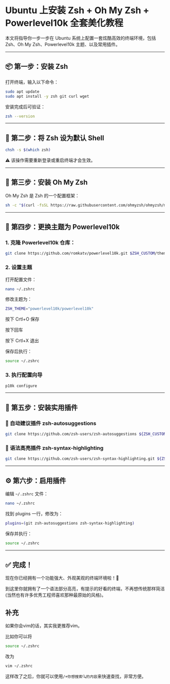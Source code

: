 # Ubuntu 上安装 Zsh + Oh My Zsh + Powerlevel10k 全套美化教程

本文将指导你一步一步在 Ubuntu 系统上配置一套炫酷高效的终端环境，包括 Zsh、Oh My Zsh、Powerlevel10k 主题、以及常用插件。

---

## 📦 第一步：安装 Zsh

打开终端，输入以下命令：

```bash
sudo apt update
sudo apt install -y zsh git curl wget
```

安装完成后可验证：

```bash
zsh --version
```

---

## 🔁 第二步：将 Zsh 设为默认 Shell

```bash
chsh -s $(which zsh)
```

⚠️ 该操作需要重新登录或重启终端才会生效。

---

## 🌈 第三步：安装 Oh My Zsh

Oh My Zsh 是 Zsh 的一个配置框架：

```bash
sh -c "$(curl -fsSL https://raw.githubusercontent.com/ohmyzsh/ohmyzsh/master/tools/install.sh)"
```

---

## 🎨 第四步：更换主题为 Powerlevel10k

### 1. 克隆 Powerlevel10k 仓库：

```bash
git clone https://github.com/romkatv/powerlevel10k.git $ZSH_CUSTOM/themes/powerlevel10k
```

### 2. 设置主题

打开配置文件：

```bash
nano ~/.zshrc
```

修改主题为：

```bash
ZSH_THEME="powerlevel10k/powerlevel10k"
```

按下 Crtl+O  保存

按下回车

按下 Crtl+X 退出

保存后执行：

```bash
source ~/.zshrc
```

### 3. 执行配置向导

```bash
p10k configure
```

---

## 🔌 第五步：安装实用插件

### 🔹 自动建议插件 zsh-autosuggestions

```bash
git clone https://github.com/zsh-users/zsh-autosuggestions ${ZSH_CUSTOM:-~/.oh-my-zsh/custom}/plugins/zsh-autosuggestions
```

### 🔹 语法高亮插件 zsh-syntax-highlighting

```bash
git clone https://github.com/zsh-users/zsh-syntax-highlighting.git ${ZSH_CUSTOM:-~/.oh-my-zsh/custom}/plugins/zsh-syntax-highlighting
```

---

## ⚙️ 第六步：启用插件

编辑 `~/.zshrc` 文件：

```bash
nano ~/.zshrc
```

找到 plugins 一行，修改为：

```bash
plugins=(git zsh-autosuggestions zsh-syntax-highlighting)
```

保存并执行：

```bash
source ~/.zshrc
```

---

## ✅ 完成！

现在你已经拥有一个功能强大、外观美观的终端环境啦！🎉

到这里你就拥有了一个语法部分高亮，有提示的好看的终端，不再想传统那样简洁(当然也有许多优秀工程师喜欢那种最原始的风格)。



## 补充

如果你会vim的话，其实我更推荐vim。

比如你可以将

```bash
source ~/.zshrc
```

改为

```bash
vim ~/.zshrc
```

这样改了之后，你就可以使用`/+你想搜索🔍的内容`来快速查找，非常方便。

